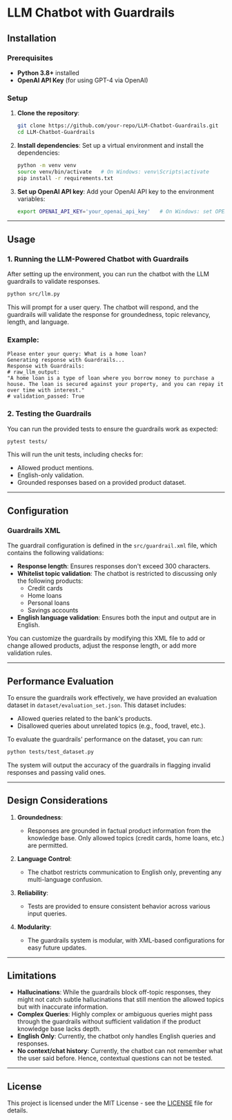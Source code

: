 
# LLM Chatbot with Guardrails

## Installation

### Prerequisites
- **Python 3.8+** installed
- **OpenAI API Key** (for using GPT-4 via OpenAI)

### Setup

1. **Clone the repository**:
   ```bash
   git clone https://github.com/your-repo/LLM-Chatbot-Guardrails.git
   cd LLM-Chatbot-Guardrails
   ```

2. **Install dependencies**:
   Set up a virtual environment and install the dependencies:

   ```bash
   python -m venv venv
   source venv/bin/activate   # On Windows: venv\Scripts\activate
   pip install -r requirements.txt
   ```

3. **Set up OpenAI API key**:
   Add your OpenAI API key to the environment variables:
   
   ```bash
   export OPENAI_API_KEY='your_openai_api_key'   # On Windows: set OPENAI_API_KEY=your_openai_api_key
   ```

---

## Usage

### 1. **Running the LLM-Powered Chatbot with Guardrails**

After setting up the environment, you can run the chatbot with the LLM guardrails to validate responses.

```bash
python src/llm.py
```

This will prompt for a user query. The chatbot will respond, and the guardrails will validate the response for groundedness, topic relevancy, length, and language.

### Example:

```
Please enter your query: What is a home loan?
Generating response with Guardrails...
Response with Guardrails:
# raw_llm_output:
"A home loan is a type of loan where you borrow money to purchase a house. The loan is secured against your property, and you can repay it over time with interest."
# validation_passed: True
```

### 2. **Testing the Guardrails**

You can run the provided tests to ensure the guardrails work as expected:

```bash
pytest tests/
```

This will run the unit tests, including checks for:
- Allowed product mentions.
- English-only validation.
- Grounded responses based on a provided product dataset.

---

## Configuration

### Guardrails XML

The guardrail configuration is defined in the `src/guardrail.xml` file, which contains the following validations:
- **Response length**: Ensures responses don't exceed 300 characters.
- **Whitelist topic validation**: The chatbot is restricted to discussing only the following products:
  - Credit cards
  - Home loans
  - Personal loans
  - Savings accounts
- **English language validation**: Ensures both the input and output are in English.

You can customize the guardrails by modifying this XML file to add or change allowed products, adjust the response length, or add more validation rules.

---

## Performance Evaluation

To ensure the guardrails work effectively, we have provided an evaluation dataset in `dataset/evaluation_set.json`. This dataset includes:
- Allowed queries related to the bank's products.
- Disallowed queries about unrelated topics (e.g., food, travel, etc.).

To evaluate the guardrails' performance on the dataset, you can run:

```bash
python tests/test_dataset.py
```

The system will output the accuracy of the guardrails in flagging invalid responses and passing valid ones.

---

## Design Considerations

1. **Groundedness**:
   - Responses are grounded in factual product information from the knowledge base. Only allowed topics (credit cards, home loans, etc.) are permitted.
   
2. **Language Control**:
   - The chatbot restricts communication to English only, preventing any multi-language confusion.

3. **Reliability**:
   - Tests are provided to ensure consistent behavior across various input queries.
   
4. **Modularity**:
   - The guardrails system is modular, with XML-based configurations for easy future updates.

---

## Limitations

- **Hallucinations**: While the guardrails block off-topic responses, they might not catch subtle hallucinations that still mention the allowed topics but with inaccurate information.
- **Complex Queries**: Highly complex or ambiguous queries might pass through the guardrails without sufficient validation if the product knowledge base lacks depth.
- **English Only**: Currently, the chatbot only handles English queries and responses.
- **No context/chat history**: Currently, the chatbot can not remember what the user said before. Hence, contextual questions can not be tested.

---

## License

This project is licensed under the MIT License - see the [LICENSE](LICENSE) file for details.